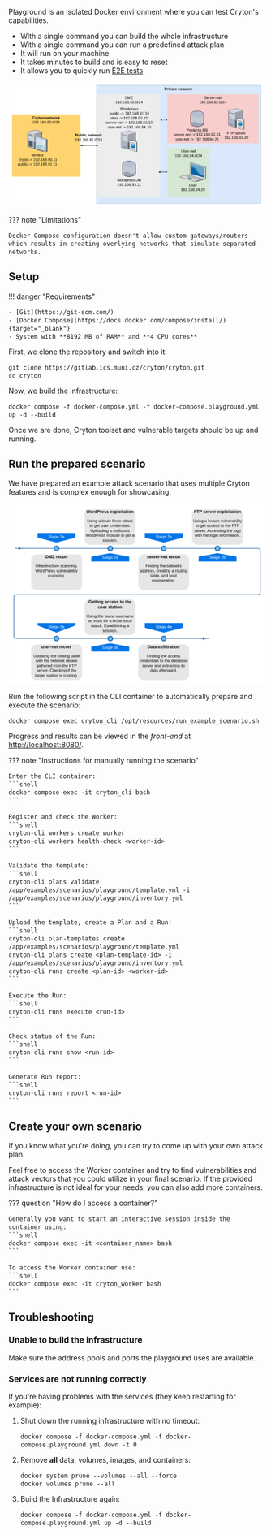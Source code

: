 Playground is an isolated Docker environment where you can test Cryton's capabilities.

- With a single command you can build the whole infrastructure
- With a single command you can run a predefined attack plan
- It will run on your machine
- It takes minutes to build and is easy to reset
- It allows you to quickly run [E2E tests](development/index.md#e2e)

![Infrastructure](images/playground-infrastructure.png)

??? note "Limitations"

    Docker Compose configuration doesn't allow custom gateways/routers which results in creating overlying networks that simulate separated networks.

## Setup

!!! danger "Requirements"

    - [Git](https://git-scm.com/)
    - [Docker Compose](https://docs.docker.com/compose/install/){target="_blank"}
    - System with **8192 MB of RAM** and **4 CPU cores**

First, we clone the repository and switch into it:
```shell
git clone https://gitlab.ics.muni.cz/cryton/cryton.git
cd cryton
```

Now, we build the infrastructure:
```shell
docker compose -f docker-compose.yml -f docker-compose.playground.yml up -d --build
```

Once we are done, Cryton toolset and vulnerable targets should be up and running.

## Run the prepared scenario
We have prepared an example attack scenario that uses multiple Cryton features and is complex enough for showcasing.

![Attack description](images/playground-attack-diagram.png)

Run the following script in the CLI container to automatically prepare and execute the scenario:
```shell
docker compose exec cryton_cli /opt/resources/run_example_scenario.sh
```

Progress and results can be viewed in the *front-end* at [http://localhost:8080/](http://localhost:8080/).

??? note "Instructions for manually running the scenario"

    Enter the CLI container:
    ```shell
    docker compose exec -it cryton_cli bash
    ```

    Register and check the Worker:
    ```shell
    cryton-cli workers create worker
    cryton-cli workers health-check <worker-id>
    ```
    
    Validate the template:
    ```shell
    cryton-cli plans validate /app/examples/scenarios/playground/template.yml -i /app/examples/scenarios/playground/inventory.yml
    ```
    
    Upload the template, create a Plan and a Run:
    ```shell
    cryton-cli plan-templates create /app/examples/scenarios/playground/template.yml
    cryton-cli plans create <plan-template-id> -i /app/examples/scenarios/playground/inventory.yml
    cryton-cli runs create <plan-id> <worker-id>
    ```
    
    Execute the Run:
    ```shell
    cryton-cli runs execute <run-id>
    ```
    
    Check status of the Run:
    ```shell
    cryton-cli runs show <run-id>
    ```
    
    Generate Run report:
    ```shell
    cryton-cli runs report <run-id>
    ```

## Create your own scenario
If you know what you're doing, you can try to come up with your own attack plan.

Feel free to access the Worker container and try to find vulnerabilities and attack vectors that you could utilize in your final scenario. If the provided infrastructure is not ideal for your needs, you can also add more containers.

??? question "How do I access a container?"

    Generally you want to start an interactive session inside the container using:
    ```shell
    docker compose exec -it <container_name> bash
    ```
    
    To access the Worker container use:
    ```shell
    docker compose exec -it cryton_worker bash
    ```

## Troubleshooting

### Unable to build the infrastructure
Make sure the address pools and ports the playground uses are available.

### Services are not running correctly
If you're having problems with the services (they keep restarting for example):

1. Shut down the running infrastructure with no timeout:
    ```shell
    docker compose -f docker-compose.yml -f docker-compose.playground.yml down -t 0
    ```

2. Remove **all** data, volumes, images, and containers:
    ```shell
    docker system prune --volumes --all --force
    docker volumes prune --all
    ```

3. Build the Infrastructure again:
    ```shell
    docker compose -f docker-compose.yml -f docker-compose.playground.yml up -d --build
    ```
